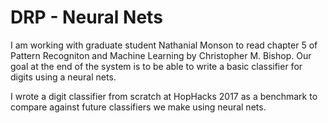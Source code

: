 # DRP - Neural Nets

I am working with graduate student Nathanial Monson to read chapter 5 of Pattern Recogniton 
and Machine Learning by Christopher M. Bishop. Our goal at the end of the system is to be
able to write a basic classifier for digits using a neural nets.

I wrote a digit classifier from scratch at HopHacks 2017 as a benchmark to compare against
future classifiers we make using neural nets.
